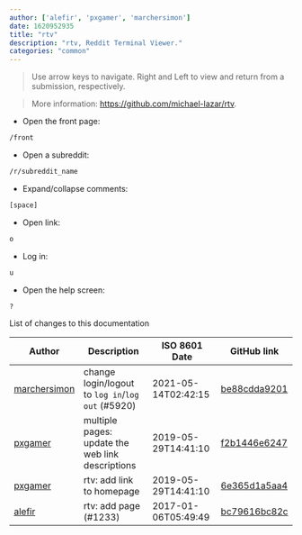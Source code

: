 ```yaml
---
author: ['alefir', 'pxgamer', 'marchersimon']
date: 1620952935
title: "rtv"
description: "rtv, Reddit Terminal Viewer."
categories: "common"
---
```

> Use arrow keys to navigate. Right and Left to view and return from a submission, respectively.

> More information: <https://github.com/michael-lazar/rtv>.

- Open the front page:

```bash
/front
```

- Open a subreddit:

```bash
/r/subreddit_name
```

- Expand/collapse comments:

```bash
[space]
```

- Open link:

```bash
o
```

- Log in:

```bash
u
```

- Open the help screen:

```bash
?
```
List of changes to this documentation


Author | Description | ISO 8601 Date | GitHub link
------|-----|-----|-----
[marchersimon](mailto:50295997+marchersimon@users.noreply.github.com) | change login/logout to `log in`/`log out` (#5920) | 2021-05-14T02:42:15 | [be88cdda9201](https://github.com/tldr-pages/tldr/commit/be88cdda9201a6262af27d8788e222b5df98cc9c)
[pxgamer](mailto:owzie123@gmail.com) | multiple pages: update the web link descriptions | 2019-05-29T14:41:10 | [f2b1446e6247](https://github.com/tldr-pages/tldr/commit/f2b1446e6247d3e794ee6577dee0c867dfc9af26)
[pxgamer](mailto:owzie123@gmail.com) | rtv: add link to homepage | 2019-05-29T14:41:10 | [6e365d1a5aa4](https://github.com/tldr-pages/tldr/commit/6e365d1a5aa47840f5e9925f679095ad11d21c7e)
[alefir](mailto:bob1nilly@gmail.com) | rtv: add page (#1233) | 2017-01-06T05:49:49 | [bc79616bc82c](https://github.com/tldr-pages/tldr/commit/bc79616bc82c365638478911a8f16c7e46d4edc7)

